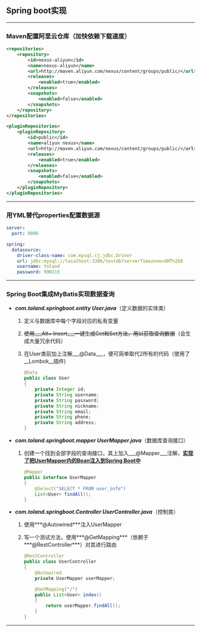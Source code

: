 ## Spring boot实现

---

### Maven配置阿里云仓库（加快依赖下载速度）

```xml
<repositories>
    <repository>
        <id>nexus-aliyun</id>
        <name>nexus-aliyun</name>
        <url>http://maven.aliyun.com/nexus/content/groups/public/</url>
        <releases>
            <enabled>true</enabled>
        </releases>
        <snapshots>
            <enabled>false</enabled>
        </snapshots>
    </repository>
</repositories>

<pluginRepositories>
    <pluginRepository>
        <id>public</id>
        <name>aliyun nexus</name>
        <url>http://maven.aliyun.com/nexus/content/groups/public/</url>
        <releases>
            <enabled>true</enabled>
        </releases>
        <snapshots>
            <enabled>false</enabled>
        </snapshots>
    </pluginRepository>
</pluginRepositories>
```

---

### 用YML替代properties配置数据源

```yaml
server:
  port: 9090

spring:
  datasource:
    driver-class-name: com.mysql.cj.jdbc.Driver
    url: jdbc:mysql://localhost:3306/testdb?serverTimezone=GMT%2b8
    username: toland
    password: 990315
```

---

### Spring Boot集成MyBatis实现数据查询

+ ___com.toland.springboot.entity	User.java___（定义数据的实体类）

  1. 定义与数据库中每个字段对应的私有变量

  2. ~~使用___Alt+ Insert___一键生成Get和Set方法，用以获取查询数据~~（会生成大量冗余代码）

  3. 在User类前加上注解___@Data___，便可简单取代2所有的代码（使用了__Lombok__插件)

     ```java
     @Data
     public class User
     {
         private Integer id;
         private String username;
         private String password;
         private String nickname;
         private String email;
         private String phone;
         private String address;
     }
     ```

 + ___com.toland.springboot.mapper	UserMapper.java___（数据库查询接口）

   1. 创建一个找到全部字段的查询接口，其上加入___@Mapper___注解，<u>**实现了把UserMapper内的Bean注入到Spring Boot中**</u>

      ```java
      @Mapper
      public interface UserMapper
      {
          @Select("SELECT * FROM user_info")
          List<User> findAll();
      }
      ```

+ ___com.toland.springboot.Controller	UserController.java___（控制类）

  1. 使用***@Autowired***注入UserMapper

  2. 写一个测试方法，使用***@GetMapping***（依赖于***@RestController***）对其进行路由
  
     ```java
     @RestController
     public class UserController
     {
         @Autowired
         private UserMapper userMapper;
     
         @GetMapping("/")
         public List<User> index()
         {
             return userMapper.findAll();
         }
     }
     
     ```

---

